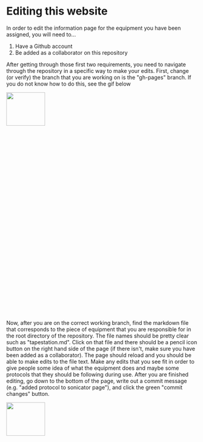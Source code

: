 # Editing this website

In order to edit the information page for the equipment you have been assigned, you will need to...
  1. Have a Github account
  2. Be added as a collaborator on this repository
  
After getting through those first two requirements, you need to navigate through the repository in a specific way to make your edits. First, change (or verify) the branch that you are working on is the "gh-pages" branch. If you do not know how to do this, see the gif below

<img src=https://numsc-corefacility.github.io/sharedLabSpace/img/20190716_KBW_ChangeToGHpages.gif width="45%" height="15%" />

Now, after you are on the correct working branch, find the markdown file that corresponds to the piece of equipment that you are responsible for in the root directory of the repository. The file names should be pretty clear such as "tapestation.md". Click on that file and there should be a pencil icon button on the right hand side of the page (if there isn't, make sure you have been added as a collaborator). The page should reload and you should be able to make edits to the file text. Make any edits that you see fit in order to give people some idea of what the equipment does and maybe some protocols that they should be following during use. After you are finished editing, go down to the bottom of the page, write out a commit message (e.g. "added protocol to sonicator page"), and click the green "commit changes" button.

<img src=https://numsc-corefacility.github.io/sharedLabSpace/img/20190716_KBW_CommittingEdits.gif width="45%" height="15%" />

